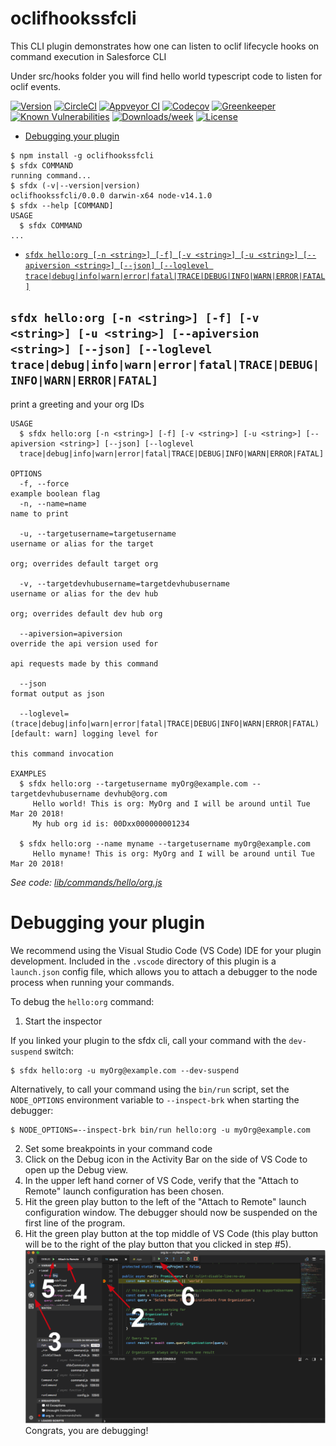 oclifhookssfcli
===============

This CLI plugin demonstrates how one can listen to oclif lifecycle hooks on command execution in Salesforce CLI

Under src/hooks folder you will find hello world typescript code to listen for oclif events.


[![Version](https://img.shields.io/npm/v/oclifhookssfcli.svg)](https://npmjs.org/package/oclifhookssfcli)
[![CircleCI](https://circleci.com/gh/Projects/oclifhookssfcli/tree/master.svg?style=shield)](https://circleci.com/gh/Projects/oclifhookssfcli/tree/master)
[![Appveyor CI](https://ci.appveyor.com/api/projects/status/github/Projects/oclifhookssfcli?branch=master&svg=true)](https://ci.appveyor.com/project/heroku/oclifhookssfcli/branch/master)
[![Codecov](https://codecov.io/gh/Projects/oclifhookssfcli/branch/master/graph/badge.svg)](https://codecov.io/gh/Projects/oclifhookssfcli)
[![Greenkeeper](https://badges.greenkeeper.io/Projects/oclifhookssfcli.svg)](https://greenkeeper.io/)
[![Known Vulnerabilities](https://snyk.io/test/github/Projects/oclifhookssfcli/badge.svg)](https://snyk.io/test/github/Projects/oclifhookssfcli)
[![Downloads/week](https://img.shields.io/npm/dw/oclifhookssfcli.svg)](https://npmjs.org/package/oclifhookssfcli)
[![License](https://img.shields.io/npm/l/oclifhookssfcli.svg)](https://github.com/Projects/oclifhookssfcli/blob/master/package.json)

<!-- toc -->
* [Debugging your plugin](#debugging-your-plugin)
<!-- tocstop -->
<!-- install -->
<!-- usage -->
```sh-session
$ npm install -g oclifhookssfcli
$ sfdx COMMAND
running command...
$ sfdx (-v|--version|version)
oclifhookssfcli/0.0.0 darwin-x64 node-v14.1.0
$ sfdx --help [COMMAND]
USAGE
  $ sfdx COMMAND
...
```
<!-- usagestop -->
<!-- commands -->
* [`sfdx hello:org [-n <string>] [-f] [-v <string>] [-u <string>] [--apiversion <string>] [--json] [--loglevel trace|debug|info|warn|error|fatal|TRACE|DEBUG|INFO|WARN|ERROR|FATAL]`](#sfdx-helloorg--n-string--f--v-string--u-string---apiversion-string---json---loglevel-tracedebuginfowarnerrorfataltracedebuginfowarnerrorfatal)

## `sfdx hello:org [-n <string>] [-f] [-v <string>] [-u <string>] [--apiversion <string>] [--json] [--loglevel trace|debug|info|warn|error|fatal|TRACE|DEBUG|INFO|WARN|ERROR|FATAL]`

print a greeting and your org IDs

```
USAGE
  $ sfdx hello:org [-n <string>] [-f] [-v <string>] [-u <string>] [--apiversion <string>] [--json] [--loglevel 
  trace|debug|info|warn|error|fatal|TRACE|DEBUG|INFO|WARN|ERROR|FATAL]

OPTIONS
  -f, --force                                                                       example boolean flag
  -n, --name=name                                                                   name to print

  -u, --targetusername=targetusername                                               username or alias for the target
                                                                                    org; overrides default target org

  -v, --targetdevhubusername=targetdevhubusername                                   username or alias for the dev hub
                                                                                    org; overrides default dev hub org

  --apiversion=apiversion                                                           override the api version used for
                                                                                    api requests made by this command

  --json                                                                            format output as json

  --loglevel=(trace|debug|info|warn|error|fatal|TRACE|DEBUG|INFO|WARN|ERROR|FATAL)  [default: warn] logging level for
                                                                                    this command invocation

EXAMPLES
  $ sfdx hello:org --targetusername myOrg@example.com --targetdevhubusername devhub@org.com
     Hello world! This is org: MyOrg and I will be around until Tue Mar 20 2018!
     My hub org id is: 00Dxx000000001234
  
  $ sfdx hello:org --name myname --targetusername myOrg@example.com
     Hello myname! This is org: MyOrg and I will be around until Tue Mar 20 2018!
```

_See code: [lib/commands/hello/org.js](https://github.com/Projects/oclifhookssfcli/blob/v0.0.0/lib/commands/hello/org.js)_
<!-- commandsstop -->
<!-- debugging-your-plugin -->
# Debugging your plugin
We recommend using the Visual Studio Code (VS Code) IDE for your plugin development. Included in the `.vscode` directory of this plugin is a `launch.json` config file, which allows you to attach a debugger to the node process when running your commands.

To debug the `hello:org` command: 
1. Start the inspector
  
If you linked your plugin to the sfdx cli, call your command with the `dev-suspend` switch: 
```sh-session
$ sfdx hello:org -u myOrg@example.com --dev-suspend
```
  
Alternatively, to call your command using the `bin/run` script, set the `NODE_OPTIONS` environment variable to `--inspect-brk` when starting the debugger:
```sh-session
$ NODE_OPTIONS=--inspect-brk bin/run hello:org -u myOrg@example.com
```

2. Set some breakpoints in your command code
3. Click on the Debug icon in the Activity Bar on the side of VS Code to open up the Debug view.
4. In the upper left hand corner of VS Code, verify that the "Attach to Remote" launch configuration has been chosen.
5. Hit the green play button to the left of the "Attach to Remote" launch configuration window. The debugger should now be suspended on the first line of the program. 
6. Hit the green play button at the top middle of VS Code (this play button will be to the right of the play button that you clicked in step #5).
<br><img src=".images/vscodeScreenshot.png" width="480" height="278"><br>
Congrats, you are debugging!
